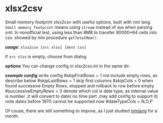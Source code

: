 # xlsx2csv
Small memory footprint xlsx2csv with useful options, built with nim lang.
`Small memory footprint` means using `stream` instead of `dom` when parsing xml. In nonofficial test, using less than 8MB to transfer 80000*64 cells into csv. showed by nim procedure `getTotalMem()`.

***usage***: 
 `xlsx2csv [src xlsx] [dest csv]`

If `src xlsx` is empty, choose from dialog

***options*** 
You can change config in xlsx2csv.ini in the same dir.

***example config***
write config
#skipFirstRows = 1
not include empty rows, as describe below
#skipLastRows = 1
skip first columns
#skipCols = 0
when found successive Empty Rows, stopped and rollback to row before empty
#successiveEmptyRows = 3
denote which col is date type, as internal value is number ,it will convert to date( no time part ,may add config to support it) 
note dates before 1970 cannot be supported now
#dateTypeCols = N,O,P

Of couse, there are still something to impove, as I just studied [nimlang](http://nim-lang.org/) for a month.
